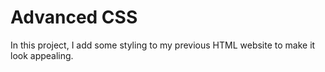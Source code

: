 # Advanced CSS

In this project, I add some styling to my previous HTML website to make it look appealing.
